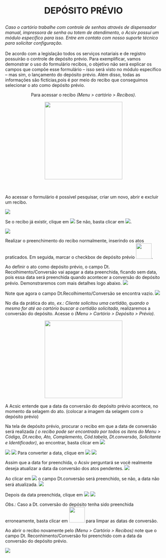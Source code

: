 # <p align="center"><b>DEPÓSITO PRÉVIO</b></p>
<i>Caso o cartório trabalhe com controle de senhas através de dispensador manual, impressora de senha ou totem de atendimento, o Acsiv possui um módulo específico para isso. Entre em contato com nosso suporte técnico para solicitar configuração.</i>
<br></br>
De acordo com a legislação todos os serviços notariais e de registro possuirão o controle de depósito prévio.
Para exemplificar, vamos demonstrar o uso do formulário recibos, o objetivo não será explicar os campos que compõe esse formulário – isso será visto no módulo específico – mas sim, o lançamento do depósito prévio. Além disso, todas as informações são fictícias,pois é por meio do recibo que conseguimos selecionar o ato como depósito prévio. 
<p align="center">Para acessar o recibo <i>(Menu > cartório > Recibos)</i>.</p>
<div align="center">
<img src="https://github.com/gislenetavaresacsiv/depositoprevio/blob/main/Imagens/Tela_inicial.png" width="250" />
</div>
<br></br>
<p>Ao acessar o formulário é possível pesquisar, criar um novo, abrir e excluir um recibo.</p>
<img src="https://github.com/gislenetavaresacsiv/depositoprevio/blob/main/Imagens/Recibo.PNG" />

<p>Se o recibo já existir, clique em <img src="https://github.com/gislenetavaresacsiv/depositoprevio/blob/main/Imagens/Recibo_Botao_Abrir.PNG" /> Se não, basta clicar em <img src="https://github.com/gislenetavaresacsiv/depositoprevio/blob/main/Imagens/Recibo_Botao_Novo.PNG" />.</p>

<img src="https://github.com/gislenetavaresacsiv/depositoprevio/blob/main/Imagens/Recibo_1.PNG" />
<p>Realizar o preenchimento do recibo normalmente, inserindo os atos praticados. Em seguida, marcar o checkbox de depósito prévio <img src="https://github.com/gislenetavaresacsiv/depositoprevio/blob/main/Imagens/Recibo_Checkbox_Deposito_Previo.PNG" width="50" />.</p> 

<p>Ao definir o ato como depósito prévio, o campo Dt. Recolhimento/Conversão vai apagar a data preenchida, ficando sem data, pois essa data será preenchida quando acontecer a conversão do depósito prévio. Demonstraremos com mais detalhes logo abaixo.
<img src="https://github.com/gislenetavaresacsiv/depositoprevio/blob/main/Imagens/Recibo_2.PNG" /></P>

Note que agora o campo Dt.Recolhimento/Conversão se encontra vazio.
<img src="https://github.com/gislenetavaresacsiv/depositoprevio/blob/main/Imagens/Recibo_3.PNG" />

No dia da prática do ato, <i>ex.: Cliente solicitou uma certidão, quando o mesmo for até ao cartório buscar a certidão solicitada</i>, realizaremos a conversão do depósito. Acesse o *(Menu > Cartório > Depósito > Prévio).*
<div align="center">
<img src="https://github.com/gislenetavaresacsiv/depositoprevio/blob/main/Imagens/Deposito_Previo.png" width="250" />
</div>
<br>
A Acsic entende que a data da conversão do depósito prévio acontece, no momento da selagem do ato.
(colocar a imagem da selagem com o depósito prévio)

Na tela de depósito prévio, procurar o recibo em que a data de conversão será realizada <i>( o recibo pode ser encontrado por todos os itens do Menu > Código, Dt.recibo, Ato, Complemento, Cód.tabela, Dt.conversão, Solicitante e Identificador)</i>, ao encontrar, basta clicar em <img src="https://github.com/gislenetavaresacsiv/depositoprevio/blob/main/Imagens/Deposito_Previo_Botao_Abrir.png" />

<img src="https://github.com/gislenetavaresacsiv/depositoprevio/blob/main/Imagens/Deposito_Previo_1.png" />

<img src="https://github.com/gislenetavaresacsiv/depositoprevio/blob/main/Imagens/Deposito_Previo_2.PNG" />
Para converter a data, clique em <img src="https://github.com/gislenetavaresacsiv/depositoprevio/blob/main/Imagens/Deposito_Previo_Abrir_Calendario.PNG width="50"" /> 
<img src="https://github.com/gislenetavaresacsiv/depositoprevio/blob/main/Imagens/Deposito_Previo_3.PNG" />

 Assim que a data for preenchida, o Acsiv perguntará se você realmente deseja atualizar a data da conversão dos atos pendentes.
 <img src="https://github.com/gislenetavaresacsiv/depositoprevio/blob/main/Imagens/Deposito_Previo_4.PNG" />
 
 Ao clicar em <img src="https://github.com/gislenetavaresacsiv/depositoprevio/blob/main/Imagens/Deposito_Previo_Botao_sim.PNG" /> o campo Dt.conversão será preenchido, se não, a data não será atualizada.
 <img src="https://github.com/gislenetavaresacsiv/depositoprevio/blob/main/Imagens/Deposito_Previo_5.PNG" />
 
 Depois da data preenchida, clique em <img src="https://github.com/gislenetavaresacsiv/depositoprevio/blob/main/Imagens/Recibo_Botao_Salvar.PNG" />
<img src="https://github.com/gislenetavaresacsiv/depositoprevio/blob/main/Imagens/Deposito_Previo_6.PNG" />

 *Obs.:* Caso a Dt. conversão do depósito tenha sido preenchida erroneamente, basta clicar em <img src="https://github.com/gislenetavaresacsiv/depositoprevio/blob/main/Imagens/Deposito_Previo_Limpar_Datas.PNG" width="50" /> para limpar as datas de conversão.
 
 Ao abrir o recibo novamente pelo <i>(Menu > Cartório > Recibos)</i> note que o campo Dt. Reconhimento/Conversão foi preenchido com a data da conversão do depósito prévio.
 
<img src="https://github.com/gislenetavaresacsiv/depositoprevio/blob/main/Imagens/Recibo_Final.PNG" />
 





